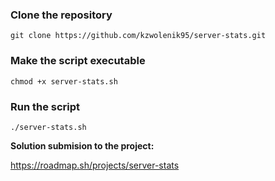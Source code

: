 
### Clone the repository

    git clone https://github.com/kzwolenik95/server-stats.git

### Make the script executable

    chmod +x server-stats.sh

### Run the script

    ./server-stats.sh

**Solution submision to the project:**  

https://roadmap.sh/projects/server-stats
